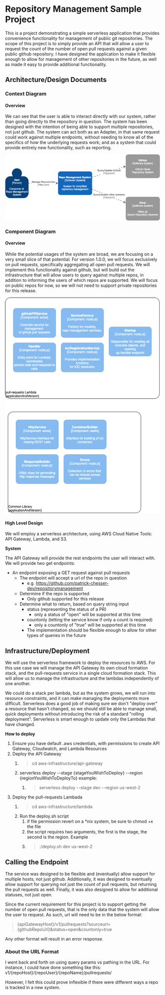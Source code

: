 # Repository Management Sample Project
This is a project demonstrating a simple serverless application that provides convenience functionality for management of public git repositories. The scope of this project is to simply provide an API that will allow a user to request the count of the number of open pull requests against a given public github repository. I have designed the application to make it flexible enough to allow for management of other repositories in the future, as well as made it easy to provide additional functionality.

## Architecture/Design Documents
### Context Diagram

#### Overview
We can see that the user is able to interact directly with our system, rather than going directly to the repository in question.
The system has been designed with the intention of being able to support multiple repositories, not just github. The system can act both as an Adapter, in that same request could work against multiple endpoints, without needing to know all of the specifics of how the underlying requests work; and as a system that could provide entirely new functionality, such as reporting. 

![Context Diagram](/design/images/Context.png)

### Component Diagram

#### Overview
While the potential usages of the system are broad, we are focusing on a very small slice of that potential. For version 1.0.0, we will focus exclusively on pull requests, specifically aggregating all open pull requests. We will implement this functionality against github, but will build out the infrastructure that will allow users to query against multiple repos, in addition to informing the users of which repos are supported. We will focus on public repos for now, so we will not need to support private repositories for this release.

![Component Diagram](/design/images/Component.png)

#### High Level Design
We will employ a serverless architecture, using AWS Cloud Native Tools: API Gateway, Lambda, and S3. 

**System**

The API Gateway will provide the rest endpoints the user will interact with. We will provide two get endpoints:
* An endpoint exposing a GET request against pull requests
  * The endpoint will accept a url of the repo in question
    * e.g. https://github.com/patrick-chesser-dev/repositorymanagement
  * Determine if the repo is supported
    * Only github supported for this release
  * Determine what to return, based on query string input
    * status (representing the status of a PR)
      * only a status of "open" will be supported at this time
    * countonly (letting the service know if only a count is required)
      * only a countonly of "true" will be supported at this time
    * The implementation should be flexible enough to allow for other types of queries in the future

## Infrastructure/Deployment

We will use the serverless framework to deploy the resources to AWS. For this use case we will manage the API Gateway its own cloud formation stack, and the pull-requests service in a single cloud formation stack. This will allow us to manage the infrastructure and the lambdas independently of one another. 

We could do a stack per lambda, but as the system grows, we will run into resource constraints, and it can make managing the deployments more difficult. Serverless does a good job of making sure we don't "deploy over" a resource that hasn't changed, so we should still be able to manage small, quick deployments without introducing the risk of a standard "rolling deployment". Serverless is smart enough to update only the Lambdas that have changed.

**How to deploy**
1. Ensure you have default .aws credentials, with permissions to create API Gateway, Cloudwatch, and Lambda Resources
2. Deploy the API Gateway
   1. > cd aws-infrastructure/api-gateway
   2. serverless deploy --stage {stageYouWishToDeploy} --region {regionYouWishToDeployTo} example:
      1. > serverless deploy --stage dev --region us-west-2
3. Deploy the pull-requests Lambada
   1. > cd aws-infrastructure/lambda
   2. Run the deploy.sh script
      1. if file permission revert on a *nix system, be sure to chmod +x the file
      2. the script requires two arguments, the first is the stage, the second is the region. Example
      3. > ./deploy.sh dev us-west-2

## Calling the Endpoint
The service was designed to be flexible and (eventually) allow support for multiple hosts, not just github. Additionally, it was designed to eventually allow support for querying not just the count of pull requests, but returning the pull requests as well. Finally, it was  also designed to allow for additional statuses, not just open.

Since the current requirement for this project is to support getting the number of open pull requests, that is the only data that the system will allow the user to request. As such, url will need to be in the below format:
> {apiGatewayHost}/v1/pullrequests?sourceurl={githubRepoUrl}&status=open&countonly=true

Any other format will result in an error response. 

### About the URL Format
I went back and forth on using query params vs pathing in the URL. For instance, I could have done something like this:
v1/{repoHost}/{repoUser}/{repoName}/pullrequests/

However, I felt this could prove inflexible if there were different ways a repo is tracked in a new system.

